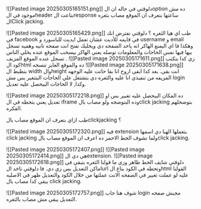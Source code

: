![[Pasted image 20250305165151.png]]
دلوقتي في حاله ان الoption ده مش موجود في الheader بتاعت الresponse ساعتها بتعرف ان الموقع مصاب بثغره الClick jacking.

![[Pasted image 20250305165429.png]]
طب اي هيا الثغره ؟
دلوقتي نفترض انك في facebook في قايمه للأديت عشان تعمل ايديت للباسورد و username و email وهكذا
فا اي اليمنع الهاكر انه ياخد الصفحه دي ويخليك تفتح انت صفحه تانيه وهميه تسجل بيها فيها نفس الحاجات والمعلومات توصله يعني الهاكر بيسحب الموقع عنده يخلي الناس تسجل عنده الموقع المزيف .
![[Pasted image 20250305171611.png]]
زي كدا بتكتب كود الhtml ده والموقع العايز تنسخه
![[Pasted image 20250305171638.png]]
بتظبط ال width والheight انت بقي.
بعد كدا ابقي اروح انا بقا حاتت عليه الوجهه المزيفه من تنفيذي انا عليه والثغره دي بتشتغل علي الحاجات البتتغير بس مش login وكدا, لا الحاجات البيحصل عليه تعديل.

![[Pasted image 20250305172218.png]]
ده المكان البيحصل عليه تغيير بس او تعديل يعني بتحطه في ال iframe وده البتوضحه ولو مصاب بالclick jacking بتوضحلهم الفكره.

طب ازاي بتعرف ان الموقع مصاب بالclickjacking ؟

![[Pasted image 20250305172320.png]]
فيه extension بتعملها الهيا دي اسمها click jacking ولما تشوف الخط الاحمر ده اعرف ان الموقع مصاب بالclick jacking.

![[Pasted image 20250305172407.png]]
![[Pasted image 20250305172414.png]]
هي دي الextension.
![[Pasted image 20250305172618.png]]
دلوقتي شايف الخط ظاهر وزي ما قولنا الثغره بتبقي في اماكن التعديل بس زي دي.
فا دلوقتي تاخد الurl وتحطه في الكود بتاع الhtml القولنا عليه لو عملت تغيير في الصفحه الانت عملتها من خلال الكود والتعديل ظهر في الاصليه يبقي كدا مصاب بال click jacking.

![[Pasted image 20250305172757.png]]
شوف هنا جاب login مجبش صفحه التعديل  يبقي مش مصاب بالثغره.
